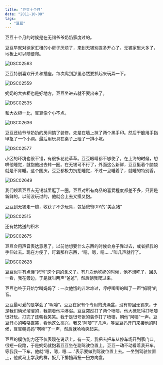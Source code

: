 ```yaml
---
title: "豆豆十个月"
date: "2011-10-08"
tags: 
  - "豆豆"
---
```


豆豆十个月的时候是在无锡爷爷奶奶家度过的。

豆豆早就对徐家汇租的小房子厌烦了，来到无锡别提多开心了。无锡家里大多了，地板上可以随便爬。

![DSC02563](images/dsc02563.jpg "DSC02563")

豆豆特别喜欢开关和插座，每次爬到那里必然要抓起来玩弄一下。

![DSC02559](images/dsc02559.jpg "DSC02559")

奶奶的大衣柜也是好地方，豆豆坐进去就不要出来了。

![DSC02535](images/dsc02535.jpg "DSC02535")

和大衣柜一比，豆豆像个小不点。

![DSC02636](images/dsc02636.jpg "DSC02636")

豆豆还给爷爷奶奶的房间搞了装修。先是在墙上抹了两个黑手印。然后干脆用手指甲抠了一个小洞。最后用玩具在桌子上砸了一排小坑。

![DSC02577](images/dsc02577.jpg "DSC02577")

小区的环境也很不错，有很多花花草草。豆豆眼睛都不够使了。在上海的时候，想哄他睡觉，就抱他出去转一圈。在无锡可不行了，外面这么新鲜，豆豆挺着个脑袋就是不肯睡。这个国庆，豆豆都极力抗拒睡觉，不过一旦睡着了，就睡的特别香。

![DSC02649](images/dsc02649.jpg "DSC02649")

我们领着豆豆去无锡城里逛了一圈，豆豆对所有商品的喜爱程度都差不多，只要是新鲜的，以前没玩过的，他就会上去又摸又抱。

豆豆到无锡走一趟，收获了不少玩具，包括爸爸DIY的“美女猪”

![DSC02515](images/dsc02515.jpg "DSC02515")

还有姑姑送的积木

![DSC02675](images/dsc02675.jpg "DSC02675")

豆豆会用声音表达意思了。以前他想要什么东西的时候会身子靠过去，或者抓我的手伸过去。现在方便了，盯着那样东西，“嗯，嗯，嗯……”叫几声就行了。

![DSC02628](images/dsc02628.jpg "DSC02628")

豆豆似乎有点懂“爸爸”这个词的含义了。有几次他吃奶的时候，他不想吃了，回头一看，我在旁边，于是就叫两声“爸爸”，然后朝我爬过来。

豆豆也终于开始学叫妈妈了：一次他饿的非常难过，哼哼唧唧的叫了一声“姆啊”的音。

豆豆最可爱的是学会了“啊啼”。豆豆在家有个专用的洗澡盆，没有带回无锡来，于是我们俩光溜溜的，我抱着他冲淋浴。豆豆突然打了两个喷嚏，他大概觉得打喷嚏很好玩，打完了还朝我笑笑。我于是很夸张的装作打了喷嚏，朝他“阿嚏”一声。豆豆开心的咯咯直笑，看他这么高兴，我又“阿嚏”了几声。等豆豆妈开门来接他的时候，豆豆朝妈妈“啊啼”了一声，然后就哈哈笑起来。

豆豆的模仿能力还不仅表现在说话上。有一天，我把去把车从停车场开到家门口。很短一段路，于是奶奶就抱着豆豆坐在副驾驶位置上。豆豆一动不动看着我开车。等我我一下车，他就“嗯，嗯，嗯……”表示要做到驾驶位置上去。一坐到驾驶位置上，他就马上学我的样，扳几下排挡再扭一扭方向盘。
